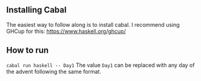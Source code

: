 ## Installing Cabal
The easiest way to follow along is to install cabal. I recommend using GHCup for this: https://www.haskell.org/ghcup/

## How to run
```cabal run haskell -- Day1```
The value `Day1` can be replaced with any day of the advent following the same format.
